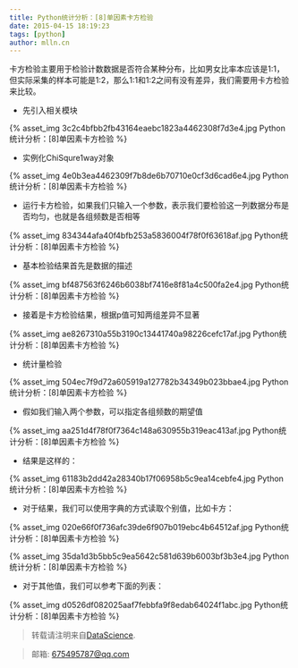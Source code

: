 ```yaml
---
title: Python统计分析：[8]单因素卡方检验
date: 2015-04-15 18:19:23
tags: [python]
author: mlln.cn
---
```

卡方检验主要用于检验计数数据是否符合某种分布，比如男女比率本应该是1:1，但实际采集的样本可能是1:2，那么1:1和1:2之间有没有差异，我们需要用卡方检验来比较。

- 先引入相关模块

{% asset_img 3c2c4bfbb2fb43164eaebc1823a4462308f7d3e4.jpg Python统计分析：[8]单因素卡方检验 %}

- 实例化ChiSqure1way对象

{% asset_img 4e0b3ea4462309f7b8de6b70710e0cf3d6cad6e4.jpg Python统计分析：[8]单因素卡方检验 %}

- 运行卡方检验，如果我们只输入一个参数，表示我们要检验这一列数据分布是否均匀，也就是各组频数是否相等

{% asset_img 834344afa40f4bfb253a5836004f78f0f63618af.jpg Python统计分析：[8]单因素卡方检验 %}

- 基本检验结果首先是数据的描述

{% asset_img bf487563f6246b6038bf7416e8f81a4c500fa2e4.jpg Python统计分析：[8]单因素卡方检验 %}

- 接着是卡方检验结果，根据p值可知两组差异不显著

{% asset_img ae8267310a55b3190c13441740a98226cefc17af.jpg Python统计分析：[8]单因素卡方检验 %}

- 统计量检验

{% asset_img 504ec7f9d72a605919a127782b34349b023bbae4.jpg Python统计分析：[8]单因素卡方检验 %}

- 假如我们输入两个参数，可以指定各组频数的期望值

{% asset_img aa251d4f78f0f7364c148a630955b319eac413af.jpg Python统计分析：[8]单因素卡方检验 %}

- 结果是这样的：

{% asset_img 61183b2dd42a28340b17f06958b5c9ea14cebfe4.jpg Python统计分析：[8]单因素卡方检验 %}

- 对于结果，我们可以使用字典的方式读取个别值，比如卡方：

{% asset_img 020e66f0f736afc39de6f907b019ebc4b64512af.jpg Python统计分析：[8]单因素卡方检验 %}

{% asset_img 35da1d3b5bb5c9ea5642c581d639b6003bf3b3e4.jpg Python统计分析：[8]单因素卡方检验 %}

- 对于其他值，我们可以参考下面的列表：

{% asset_img d0526df082025aaf7febbfa9f8edab64024f1abc.jpg Python统计分析：[8]单因素卡方检验 %}

> 转载请注明来自[DataScience](http://mlln.cn).

> 邮箱: 675495787@qq.com 
